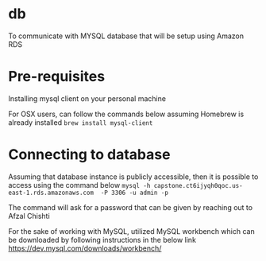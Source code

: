 # db
To communicate with MYSQL database that will be setup using Amazon RDS

# Pre-requisites
Installing mysql client on your personal machine

For OSX users, can follow the commands below assuming Homebrew is already installed
`brew install mysql-client`
# Connecting to database
Assuming that database instance is publicly accessible, then it is possible to access using the command below
`mysql -h capstone.ct6ijyqh0qoc.us-east-1.rds.amazonaws.com  -P 3306 -u admin -p` 

The command will ask for a password that can be given by reaching out to Afzal Chishti

For the sake of working with MySQL, utilized MySQL workbench which can be downloaded by following instructions in the below link
https://dev.mysql.com/downloads/workbench/